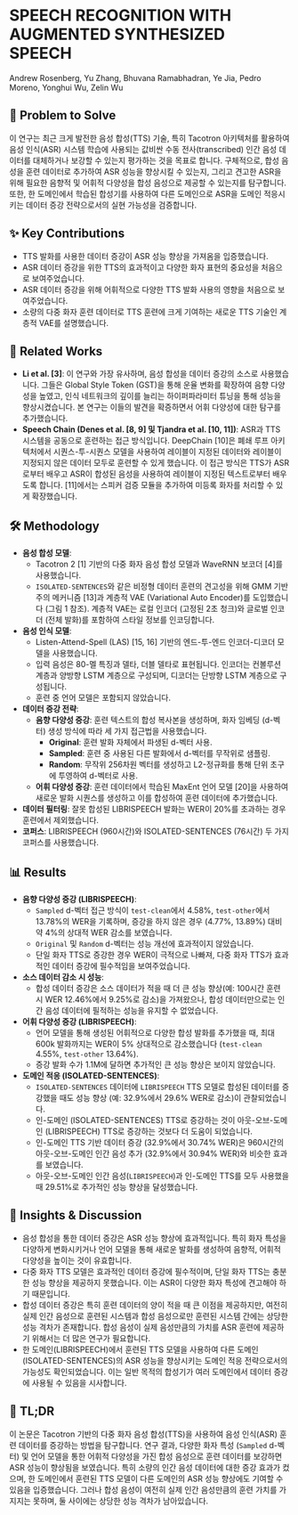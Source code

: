 # SPEECH RECOGNITION WITH AUGMENTED SYNTHESIZED SPEECH
Andrew Rosenberg, Yu Zhang, Bhuvana Ramabhadran, Ye Jia, Pedro Moreno, Yonghui Wu, Zelin Wu

## 🧩 Problem to Solve
이 연구는 최근 크게 발전한 음성 합성(TTS) 기술, 특히 Tacotron 아키텍처를 활용하여 음성 인식(ASR) 시스템 학습에 사용되는 값비싼 수동 전사(transcribed) 인간 음성 데이터를 대체하거나 보강할 수 있는지 평가하는 것을 목표로 합니다. 구체적으로, 합성 음성을 훈련 데이터로 추가하여 ASR 성능을 향상시킬 수 있는지, 그리고 견고한 ASR을 위해 필요한 음향적 및 어휘적 다양성을 합성 음성으로 제공할 수 있는지를 탐구합니다. 또한, 한 도메인에서 학습된 합성기를 사용하여 다른 도메인으로 ASR을 도메인 적응시키는 데이터 증강 전략으로서의 실현 가능성을 검증합니다.

## ✨ Key Contributions
*   TTS 발화를 사용한 데이터 증강이 ASR 성능 향상을 가져옴을 입증했습니다.
*   ASR 데이터 증강을 위한 TTS의 효과적이고 다양한 화자 표현의 중요성을 처음으로 보여주었습니다.
*   ASR 데이터 증강을 위해 어휘적으로 다양한 TTS 발화 사용의 영향을 처음으로 보여주었습니다.
*   소량의 다중 화자 훈련 데이터로 TTS 훈련에 크게 기여하는 새로운 TTS 기술인 계층적 VAE를 설명했습니다.

## 📎 Related Works
*   **Li et al. [3]**: 이 연구와 가장 유사하며, 음성 합성을 데이터 증강의 소스로 사용했습니다. 그들은 Global Style Token (GST)을 통해 운율 변화를 확장하여 음향 다양성을 높였고, 인식 네트워크의 깊이를 늘리는 하이퍼파라미터 튜닝을 통해 성능을 향상시켰습니다. 본 연구는 이들의 발견을 확증하면서 어휘 다양성에 대한 탐구를 추가했습니다.
*   **Speech Chain (Denes et al. [8, 9] 및 Tjandra et al. [10, 11])**: ASR과 TTS 시스템을 공동으로 훈련하는 접근 방식입니다. DeepChain [10]은 폐쇄 루프 아키텍처에서 시퀀스-투-시퀀스 모델을 사용하여 레이블이 지정된 데이터와 레이블이 지정되지 않은 데이터 모두로 훈련할 수 있게 했습니다. 이 접근 방식은 TTS가 ASR로부터 배우고 ASR이 합성된 음성을 사용하여 레이블이 지정된 텍스트로부터 배우도록 합니다. [11]에서는 스피커 검증 모듈을 추가하여 미등록 화자를 처리할 수 있게 확장했습니다.

## 🛠️ Methodology
*   **음성 합성 모델**:
    *   Tacotron 2 [1] 기반의 다중 화자 음성 합성 모델과 WaveRNN 보코더 [4]를 사용했습니다.
    *   `ISOLATED-SENTENCES`와 같은 비정형 데이터 훈련의 견고성을 위해 GMM 기반 주의 메커니즘 [13]과 계층적 VAE (Variational Auto Encoder)를 도입했습니다 (그림 1 참조). 계층적 VAE는 로컬 인코더 (고정된 2초 청크)와 글로벌 인코더 (전체 발화)를 포함하여 스타일 정보를 인코딩합니다.
*   **음성 인식 모델**:
    *   Listen-Attend-Spell (LAS) [15, 16] 기반의 엔드-투-엔드 인코더-디코더 모델을 사용했습니다.
    *   입력 음성은 80-멜 특징과 델타, 더블 델타로 표현됩니다. 인코더는 컨볼루션 계층과 양방향 LSTM 계층으로 구성되며, 디코더는 단방향 LSTM 계층으로 구성됩니다.
    *   훈련 중 언어 모델은 포함되지 않았습니다.
*   **데이터 증강 전략**:
    *   **음향 다양성 증강**: 훈련 텍스트의 합성 복사본을 생성하며, 화자 임베딩 (d-벡터) 생성 방식에 따라 세 가지 접근법을 사용했습니다.
        *   **Original**: 훈련 발화 자체에서 파생된 d-벡터 사용.
        *   **Sampled**: 훈련 중 사용된 다른 발화에서 d-벡터를 무작위로 샘플링.
        *   **Random**: 무작위 256차원 벡터를 생성하고 L2-정규화를 통해 단위 초구에 투영하여 d-벡터로 사용.
    *   **어휘 다양성 증강**: 훈련 데이터에서 학습된 MaxEnt 언어 모델 [20]을 사용하여 새로운 발화 시퀀스를 생성하고 이를 합성하여 훈련 데이터에 추가했습니다.
*   **데이터 필터링**: 잘못 합성된 LIBRISPEECH 발화는 WER이 20%를 초과하는 경우 훈련에서 제외했습니다.
*   **코퍼스**: LIBRISPEECH (960시간)와 ISOLATED-SENTENCES (76시간) 두 가지 코퍼스를 사용했습니다.

## 📊 Results
*   **음향 다양성 증강 (LIBRISPEECH)**:
    *   `Sampled` d-벡터 접근 방식이 `test-clean`에서 4.58%, `test-other`에서 13.78%의 WER을 기록하며, 증강을 하지 않은 경우 (4.77%, 13.89%) 대비 약 4%의 상대적 WER 감소를 보였습니다.
    *   `Original` 및 `Random` d-벡터는 성능 개선에 효과적이지 않았습니다.
    *   단일 화자 TTS로 증강한 경우 WER이 극적으로 나빠져, 다중 화자 TTS가 효과적인 데이터 증강에 필수적임을 보여주었습니다.
*   **소스 데이터 감소 시 성능**:
    *   합성 데이터 증강은 소스 데이터가 적을 때 더 큰 성능 향상(예: 100시간 훈련 시 WER 12.46%에서 9.25%로 감소)을 가져왔으나, 합성 데이터만으로는 인간 음성 데이터에 필적하는 성능을 유지할 수 없었습니다.
*   **어휘 다양성 증강 (LIBRISPEECH)**:
    *   언어 모델을 통해 생성된 어휘적으로 다양한 합성 발화를 추가했을 때, 최대 600k 발화까지는 WER이 5% 상대적으로 감소했습니다 (`test-clean` 4.55%, `test-other` 13.64%).
    *   증강 발화 수가 1.1M에 달하면 추가적인 큰 성능 향상은 보이지 않았습니다.
*   **도메인 적응 (ISOLATED-SENTENCES)**:
    *   `ISOLATED-SENTENCES` 데이터에 `LIBRISPEECH` TTS 모델로 합성된 데이터를 증강했을 때도 성능 향상 (예: 32.9%에서 29.6% WER로 감소)이 관찰되었습니다.
    *   인-도메인 (ISOLATED-SENTENCES) TTS로 증강하는 것이 아웃-오브-도메인 (LIBRISPEECH) TTS로 증강하는 것보다 더 도움이 되었습니다.
    *   인-도메인 TTS 기반 데이터 증강 (32.9%에서 30.74% WER)은 960시간의 아웃-오브-도메인 인간 음성 추가 (32.9%에서 30.94% WER)와 비슷한 효과를 보였습니다.
    *   아웃-오브-도메인 인간 음성(`LIBRISPEECH`)과 인-도메인 TTS를 모두 사용했을 때 29.51%로 추가적인 성능 향상을 달성했습니다.

## 🧠 Insights & Discussion
*   음성 합성을 통한 데이터 증강은 ASR 성능 향상에 효과적입니다. 특히 화자 특성을 다양하게 변화시키거나 언어 모델을 통해 새로운 발화를 생성하여 음향적, 어휘적 다양성을 높이는 것이 유효합니다.
*   다중 화자 TTS 모델은 효과적인 데이터 증강에 필수적이며, 단일 화자 TTS는 충분한 성능 향상을 제공하지 못했습니다. 이는 ASR이 다양한 화자 특성에 견고해야 하기 때문입니다.
*   합성 데이터 증강은 특히 훈련 데이터의 양이 적을 때 큰 이점을 제공하지만, 여전히 실제 인간 음성으로 훈련된 시스템과 합성 음성으로만 훈련된 시스템 간에는 상당한 성능 격차가 존재합니다. 합성 음성이 실제 음성만큼의 가치를 ASR 훈련에 제공하기 위해서는 더 많은 연구가 필요합니다.
*   한 도메인(LIBRISPEECH)에서 훈련된 TTS 모델을 사용하여 다른 도메인(ISOLATED-SENTENCES)의 ASR 성능을 향상시키는 도메인 적응 전략으로서의 가능성도 확인되었습니다. 이는 일반 목적의 합성기가 여러 도메인에서 데이터 증강에 사용될 수 있음을 시사합니다.

## 📌 TL;DR
이 논문은 Tacotron 기반의 다중 화자 음성 합성(TTS)을 사용하여 음성 인식(ASR) 훈련 데이터를 증강하는 방법을 탐구합니다. 연구 결과, 다양한 화자 특성 (`Sampled` d-벡터) 및 언어 모델을 통한 어휘적 다양성을 가진 합성 음성으로 훈련 데이터를 보강하면 ASR 성능이 향상됨을 보였습니다. 특히 소량의 인간 음성 데이터에 대한 증강 효과가 컸으며, 한 도메인에서 훈련된 TTS 모델이 다른 도메인의 ASR 성능 향상에도 기여할 수 있음을 입증했습니다. 그러나 합성 음성이 여전히 실제 인간 음성만큼의 훈련 가치를 가지지는 못하며, 둘 사이에는 상당한 성능 격차가 남아있습니다.